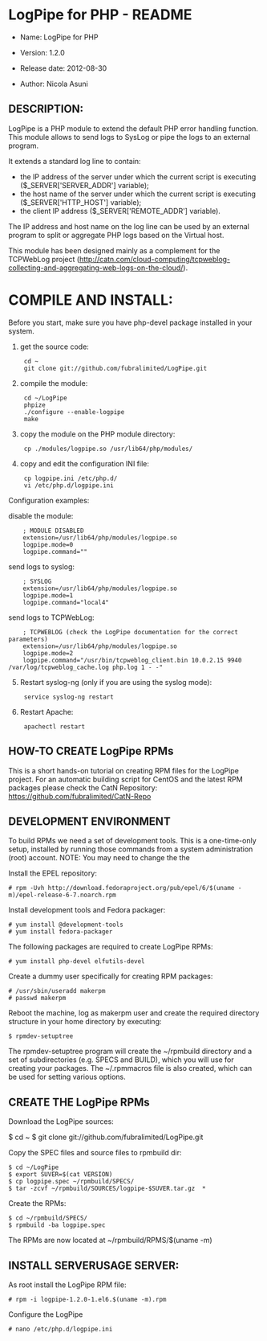 LogPipe for PHP - README
========================

+ Name: LogPipe for PHP

+ Version: 1.2.0

+ Release date: 2012-08-30

+ Author: Nicola Asuni

DESCRIPTION:
------------

LogPipe is a PHP module to extend the default PHP error handling function.
This module allows to send logs to SysLog or pipe the logs to an external program.

It extends a standard log line to contain:
+ the IP address of the server under which the current script is executing ($_SERVER['SERVER_ADDR'] variable);
+ the host name of the server under which the current script is executing ($_SERVER['HTTP_HOST'] variable);
+ the client IP address ($_SERVER['REMOTE_ADDR'] variable).

The IP address and host name on the log line can be used by an external program to split or aggregate PHP logs based on the Virtual host.

This module has been designed mainly as a complement for the TCPWebLog project (http://catn.com/cloud-computing/tcpweblog-collecting-and-aggregating-web-logs-on-the-cloud/).

COMPILE AND INSTALL:
====================

Before you start, make sure you have php-devel package installed in your system. 

1. get the source code:

        cd ~
        git clone git://github.com/fubralimited/LogPipe.git

2. compile the module:

        cd ~/LogPipe 
        phpize 
        ./configure --enable-logpipe 
        make 

3. copy the module on the PHP module directory:

        cp ./modules/logpipe.so /usr/lib64/php/modules/ 

4. copy and edit the configuration INI file:

        cp logpipe.ini /etc/php.d/ 
        vi /etc/php.d/logpipe.ini 

 Configuration examples:

 disable the module:

        ; MODULE DISABLED
        extension=/usr/lib64/php/modules/logpipe.so 
        logpipe.mode=0 
        logpipe.command="" 

 send logs to syslog:

        ; SYSLOG
        extension=/usr/lib64/php/modules/logpipe.so 
        logpipe.mode=1 
        logpipe.command="local4" 

 send logs to TCPWebLog:

        ; TCPWEBLOG (check the LogPipe documentation for the correct parameters)
        extension=/usr/lib64/php/modules/logpipe.so 
        logpipe.mode=2 
        logpipe.command="/usr/bin/tcpweblog_client.bin 10.0.2.15 9940 /var/log/tcpweblog_cache.log php.log 1 - -"  

5. Restart syslog-ng (only if you are using the syslog mode): 

        service syslog-ng restart 

6. Restart Apache:

        apachectl restart 


HOW-TO CREATE LogPipe RPMs
------------------------------

This is a short hands-on tutorial on creating RPM files for the LogPipe project.
For an automatic building script for CentOS and the latest RPM packages please check the CatN Repository: https://github.com/fubralimited/CatN-Repo


## DEVELOPMENT ENVIRONMENT ##

To build RPMs we need a set of development tools.
This is a one-time-only setup, installed by running those commands from a system administration (root) account.
NOTE: You may need to change the the 
	
Install the EPEL repository:

	# rpm -Uvh http://download.fedoraproject.org/pub/epel/6/$(uname -m)/epel-release-6-7.noarch.rpm

Install development tools and Fedora packager:

	# yum install @development-tools
	# yum install fedora-packager

The following packages are required to create LogPipe RPMs:

	# yum install php-devel elfutils-devel

Create a dummy user specifically for creating RPM packages:

	# /usr/sbin/useradd makerpm
	# passwd makerpm

Reboot the machine, log as makerpm user and create the required directory structure in your home directory by executing: 

	$ rpmdev-setuptree

The rpmdev-setuptree program will create the ~/rpmbuild directory and a set of subdirectories (e.g. SPECS and BUILD), which you will use for creating your packages. The ~/.rpmmacros file is also created, which can be used for setting various options. 


## CREATE THE LogPipe RPMs ##

Download the LogPipe sources:

  $ cd ~
	$ git clone git://github.com/fubralimited/LogPipe.git

Copy the SPEC files and source files to rpmbuild dir:
	
	$ cd ~/LogPipe
	$ export SUVER=$(cat VERSION) 
	$ cp logpipe.spec ~/rpmbuild/SPECS/
	$ tar -zcvf ~/rpmbuild/SOURCES/logpipe-$SUVER.tar.gz  *

Create the RPMs:

	$ cd ~/rpmbuild/SPECS/
	$ rpmbuild -ba logpipe.spec


The RPMs are now located at ~/rpmbuild/RPMS/$(uname -m)


INSTALL SERVERUSAGE SERVER:
---------------------------

As root install the LogPipe RPM file:

	# rpm -i logpipe-1.2.0-1.el6.$(uname -m).rpm 
	
Configure the LogPipe

	# nano /etc/php.d/logpipe.ini
